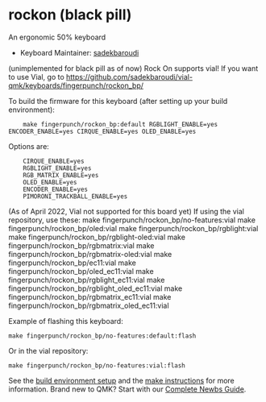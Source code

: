 # rockon (black pill)

An ergonomic 50% keyboard

* Keyboard Maintainer: [sadekbaroudi](https://github.com/sadekbaroudi)

(unimplemented for black pill as of now) Rock On supports vial! If you want to use Vial, go to https://github.com/sadekbaroudi/vial-qmk/keyboards/fingerpunch/rockon_bp/

To build the firmware for this keyboard (after setting up your build environment):
```
    make fingerpunch/rockon_bp:default RGBLIGHT_ENABLE=yes ENCODER_ENABLE=yes CIRQUE_ENABLE=yes OLED_ENABLE=yes
```

Options are:
```
    CIRQUE_ENABLE=yes
    RGBLIGHT_ENABLE=yes
    RGB_MATRIX_ENABLE=yes
    OLED_ENABLE=yes
    ENCODER_ENABLE=yes
    PIMORONI_TRACKBALL_ENABLE=yes
```

(As of April 2022, Vial not supported for this board yet) If using the vial repository, use these:
    make fingerpunch/rockon_bp/no-features:vial
    make fingerpunch/rockon_bp/oled:vial
    make fingerpunch/rockon_bp/rgblight:vial
    make fingerpunch/rockon_bp/rgblight-oled:vial
    make fingerpunch/rockon_bp/rgbmatrix:vial
    make fingerpunch/rockon_bp/rgbmatrix-oled:vial
    make fingerpunch/rockon_bp/ec11:vial
    make fingerpunch/rockon_bp/oled_ec11:vial
    make fingerpunch/rockon_bp/rgblight_ec11:vial
    make fingerpunch/rockon_bp/rgblight_oled_ec11:vial
    make fingerpunch/rockon_bp/rgbmatrix_ec11:vial
    make fingerpunch/rockon_bp/rgbmatrix_oled_ec11:vial

Example of flashing this keyboard:

    make fingerpunch/rockon_bp/no-features:default:flash

Or in the vial repository:

    make fingerpunch/rockon_bp/no-features:vial:flash

See the [build environment setup](https://docs.qmk.fm/#/getting_started_build_tools) and the [make instructions](https://docs.qmk.fm/#/getting_started_make_guide) for more information. Brand new to QMK? Start with our [Complete Newbs Guide](https://docs.qmk.fm/#/newbs).
